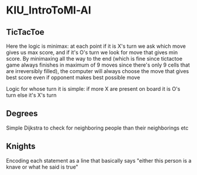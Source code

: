 # KIU_IntroToMl-AI

## TicTacToe

Here the logic is minimax: at each point if it is X's turn we ask which move gives us max score, and if it's O's turn we look for move that gives min score. By minimaxing all the way to the end (which is fine since tictactoe game always finishes in maximum of 9 moves since there's only 9 cells that are irreversibly filled), the computer will always choose the move that gives best score even if opponent makes best possible move

Logic for whose turn it is simple: if more X are present on board it is O's turn else it's X's turn

## Degrees

Simple Dijkstra to check for neighboring people than their neighborings etc

## Knights

Encoding each statement as a line that basically says "either this person is a knave or what he said is true"